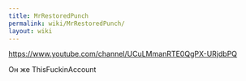 ```yaml
---
title: MrRestoredPunch
permalink: wiki/MrRestoredPunch/
layout: wiki
---
```


<https://www.youtube.com/channel/UCuLMmanRTE0QgPX-URjdbPQ>

Он же ThisFuckinAccount
